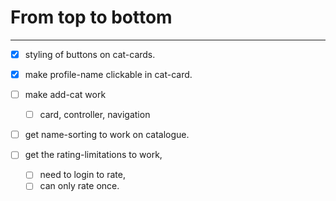 # From top to bottom
---
- [x] styling of buttons on cat-cards.
- [x] make profile-name clickable in cat-card.
- [ ] make add-cat work
    - [ ] card, controller, navigation
- [ ] get name-sorting to work on catalogue.

- [ ] get the rating-limitations to work,
    - [ ] need to login to rate,
    - [ ] can only rate once.
